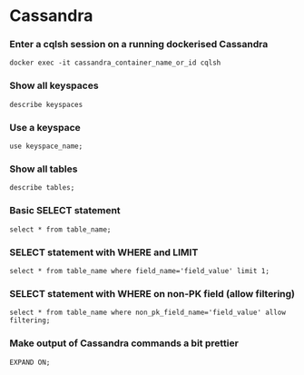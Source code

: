 # Cassandra

### Enter a cqlsh session on a running dockerised Cassandra
```shell
docker exec -it cassandra_container_name_or_id cqlsh
```

### Show all keyspaces
```shell
describe keyspaces
```

### Use a keyspace
```shell
use keyspace_name;
```

### Show all tables
```shell
describe tables;
```

### Basic SELECT statement
```shell
select * from table_name;
```

### SELECT statement with WHERE and LIMIT
```shell
select * from table_name where field_name='field_value' limit 1;
```

### SELECT statement with WHERE on non-PK field (allow filtering)
```shell
select * from table_name where non_pk_field_name='field_value' allow filtering;
```

### Make output of Cassandra commands a bit prettier
```shell
EXPAND ON;
```
